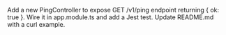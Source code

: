Add a new PingController to expose GET /v1/ping endpoint returning { ok: true }. Wire it in app.module.ts and add a Jest test. Update README.md with a curl example.